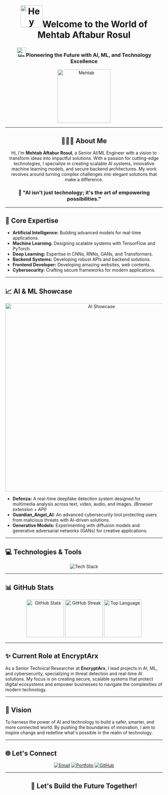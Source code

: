 <h1 align="center"><img src="https://media2.giphy.com/media/v1.Y2lkPTc5MGI3NjExY2xtZjJqM2l1ZHZuamQ4dGt2Ymd2MWZ3Nm54bGVoN3J0d2JrNTE5NSZlcD12MV9pbnRlcm5hbF9naWZfYnlfaWQmY3Q9cw/vKhKsyEFVK4IuEKzWY/giphy.gif" alt="Hey" width="70"/>Welcome to the World of Mehtab Aftabur Rosul</h1>
<h3 align="center"><img src="https://media3.giphy.com/media/v1.Y2lkPTc5MGI3NjExc2NqZWptY2g0b3owd3YwNGdnZjd0eHd6b3BmcWZnc214bmV5OHF5ZiZlcD12MV9pbnRlcm5hbF9naWZfYnlfaWQmY3Q9cw/02fpOkmY0kxI2ta63z/giphy.gif" alt="Hey" width="30"/>Pioneering the Future with AI, ML, and Technology Excellence</h3>

<div align="center">
  <img src="https://media2.giphy.com/media/v1.Y2lkPTc5MGI3NjExdDZpaTd3MGY1NnFqaWRzbzVzcHZmcHZrOWFreGkyNDBlNjk0aHllZSZlcD12MV9pbnRlcm5hbF9naWZfYnlfaWQmY3Q9Zw/br99SojJZ5rlfSYset/giphy.gif" alt="Mehtab" width="170"/>
</div>

---

<h2 align="center">👨🏻‍💼 About Me</h2>
<p align="center">
  Hi, I'm <b>Mehtab Aftabur Rosul</b>, a Senior AI/ML Engineer with a vision to transform ideas into impactful solutions. With a passion for cutting-edge technologies, I specialize in creating scalable AI systems, innovative machine learning models, and secure backend architectures. My work revolves around turning complex challenges into elegant solutions that make a difference.
</p>

<h3 align="center">🤖 "AI isn't just technology; it's the art of empowering possibilities."</h3>

---

<h2>🔑 Core Expertise</h2>
<ul>
  <li><b>Artificial Intelligence:</b> Building advanced models for real-time applications.</li>
  <li><b>Machine Learning:</b> Designing scalable systems with TensorFlow and PyTorch.</li>
  <li><b>Deep Learning:</b> Expertise in CNNs, RNNs, GANs, and Transformers.</li>
  <li><b>Backend Systems:</b> Developing robust APIs and backend solutions.</li>
  <li><b>Frontend Developer:</b> Developing amazing websites, web contents.</li>
  <li><b>Cybersecurity:</b> Crafting secure frameworks for modern applications.</li>
</ul>

---

<h2>📈 AI & ML Showcase</h2>
<div align="center">
  <img src="https://github.com/MehtabRosul/MehtabRosul/assets/102592487/ai_projects_showcase.gif" alt="AI Showcase" width="600"/>
</div>

<ul>
  <li><b>Defenza:</b> A real-time deepfake detection system designed for multimedia analysis across text, video, audio, and images. <i>(Browser extension + API)</i></li>
  <li><b>Guardian_Angel_AI:</b> An advanced cybersecurity tool protecting users from malicious threats with AI-driven solutions.</li>
  <li><b>Generative Models:</b> Experimenting with diffusion models and generative adversarial networks (GANs) for creative applications.</li>
</ul>

---

<h2>💻 Technologies & Tools</h2>
<div align="center">
  <img src="https://skillicons.dev/icons?i=python,tensorflow,pytorch,flask,fastapi,androidstudio,kotlin,html,css,js" alt="Tech Stack"/>
</div>

---

<h2>📊 GitHub Stats</h2>
<div align="center">
  <img src="https://github-readme-stats.vercel.app/api?username=MehtabRosul&show_icons=true&theme=radical" alt="GitHub Stats" height="120" style="display: inline-block;"/>
  <img src="https://github-readme-streak-stats.herokuapp.com/?user=MehtabRosul&theme=radical" alt="GitHub Streak" height="120" style="display: inline-block;"/>
  <img src="https://github-readme-stats.vercel.app/api/top-langs/?username=MehtabRosul&layout=compact&theme=radical" alt="Top Language" height="120" style="display: inline-block;"/>
</div>

---

<h2>✨ Current Role at EncryptArx</h2>
<p>
  As a Senior Technical Researcher at <b>EncryptArx</b>, I lead projects in AI, ML, and cybersecurity, specializing in threat detection and real-time AI solutions. My focus is on creating secure, scalable systems that protect digital ecosystems and empower businesses to navigate the complexities of modern technology.
</p>

---

<h2>🚀 Vision</h2>
<p>
  To harness the power of AI and technology to build a safer, smarter, and more connected world. By pushing the boundaries of innovation, I aim to inspire change and redefine what's possible in the realm of technology.
</p>

---

<h2>🌐 Let's Connect</h2>
<p align="center">
  <a href="mailto:mehtabrosul10@gmail.com" target="_blank"><img src="https://img.shields.io/badge/Email-D14836?style=for-the-badge&logo=gmail&logoColor=white" alt="Email"></a>
  <a href="https://www.rosulmehtab.tech/" target="_blank"><img src="https://img.shields.io/badge/Portfolio-0078D4?style=for-the-badge&logo=azure-devops&logoColor=white" alt="Portfolio"></a>
  <a href="https://github.com/MehtabRosul" target="_blank"><img src="https://img.shields.io/badge/GitHub-181717?style=for-the-badge&logo=github&logoColor=white" alt="GitHub"></a>
</p>

---

<h2 align="center">🌟 Let's Build the Future Together!</h2>
